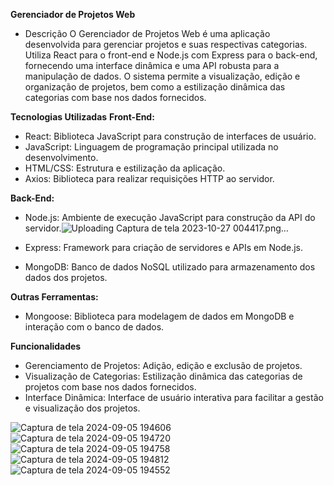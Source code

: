 **Gerenciador de Projetos Web**
- Descrição
O Gerenciador de Projetos Web é uma aplicação desenvolvida para gerenciar projetos e suas respectivas categorias. Utiliza React para o front-end e Node.js com Express para o back-end, fornecendo uma interface dinâmica e uma API robusta para a manipulação de dados. O sistema permite a visualização, edição e organização de projetos, bem como a estilização dinâmica das categorias com base nos dados fornecidos.

**Tecnologias Utilizadas**
**Front-End:**

- React: Biblioteca JavaScript para construção de interfaces de usuário.
- JavaScript: Linguagem de programação principal utilizada no desenvolvimento.
- HTML/CSS: Estrutura e estilização da aplicação.
- Axios: Biblioteca para realizar requisições HTTP ao servidor.

**Back-End:**

- Node.js: Ambiente de execução JavaScript para construção da API do servidor.![Uploading Captura de tela 2023-10-27 004417.png…]()

- Express: Framework para criação de servidores e APIs em Node.js.
- MongoDB: Banco de dados NoSQL utilizado para armazenamento dos dados dos projetos.

**Outras Ferramentas:**

- Mongoose: Biblioteca para modelagem de dados em MongoDB e interação com o banco de dados.

**Funcionalidades**
- Gerenciamento de Projetos: Adição, edição e exclusão de projetos.
- Visualização de Categorias: Estilização dinâmica das categorias de projetos com base nos dados fornecidos.
- Interface Dinâmica: Interface de usuário interativa para facilitar a gestão e visualização dos projetos.

![Captura de tela 2024-09-05 194606](https://github.com/user-attachments/assets/709f7fe1-6fd2-488c-9af3-224ad926f9a6)
![Captura de tela 2024-09-05 194720](https://github.com/user-attachments/assets/19f70c7a-b527-435c-894b-b214abf52572)
![Captura de tela 2024-09-05 194758](https://github.com/user-attachments/assets/264ea6d6-a50d-4fe3-9c2d-47ae03445fcd)
![Captura de tela 2024-09-05 194812](https://github.com/user-attachments/assets/bac8b9c1-7cef-45ae-8ca8-75c36afd66cf)
![Captura de tela 2024-09-05 194552](https://github.com/user-attachments/assets/31e4e806-e3fc-4d20-9fe0-9278797f3b01)

